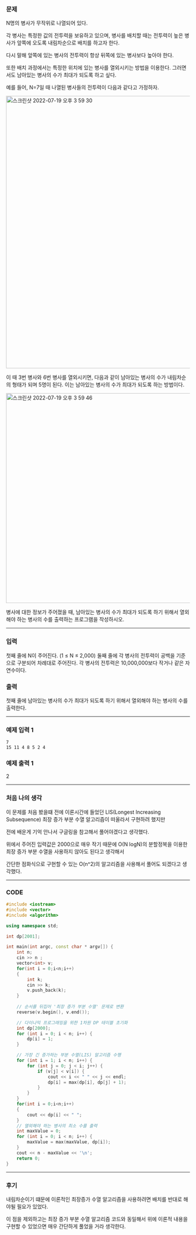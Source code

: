 ### 문제
N명의 병사가 무작위로 나열되어 있다.

각 병사는 특정한 값의 전투력을 보유하고 있으며, 병사를 배치할 때는 전투력이 높은 병사가 앞쪽에 오도록 내림차순으로 배치를 하고자 한다.

다시 말해 앞쪽에 있는 병사의 전투력이 항상 뒤쪽에 있는 병사보다 높아야 한다.

또한 배치 과정에서는 특정한 위치에 있는 병사를 열외시키는 방법을 이용한다. 그러면서도 남아있는 병사의 수가 최대가 되도록 하고 싶다.

예를 들어, N=7일 때 나열된 병사들의 전투력이 다음과 같다고 가정하자.

<img width="745" alt="스크린샷 2022-07-19 오후 3 59 30" src="https://user-images.githubusercontent.com/71219602/179686459-d0747fa7-49f4-4230-ade3-0ef7a04f79bb.png">

이 때 3번 병사와 6번 병사를 열외시키면, 다음과 같이 남아있는 병사의 수가 내림차순의 형태가 되며 5명이 된다. 이는 남아있는 병사의 수가 최대가 되도록 하는 방법이다.

<img width="574" alt="스크린샷 2022-07-19 오후 3 59 46" src="https://user-images.githubusercontent.com/71219602/179686504-05b36cb6-213c-4783-8cc6-8c7cacdd4e14.png">

병사에 대한 정보가 주어졌을 때, 남아있는 병사의 수가 최대가 되도록 하기 위해서 열외해야 하는 병사의 수를 출력하는 프로그램을 작성하시오.

--------------------------------------

### 입력

첫째 줄에 N이 주어진다. (1 ≤ N ≤ 2,000) 둘째 줄에 각 병사의 전투력이 공백을 기준으로 구분되어 차례대로 주어진다. 각 병사의 전투력은 10,000,000보다 작거나 같은 자연수이다.

### 출력

첫째 줄에 남아있는 병사의 수가 최대가 되도록 하기 위해서 열외해야 하는 병사의 수를 출력한다.

---------------------------------------

### 예제 입력 1 
```
7
15 11 4 8 5 2 4
```
### 예제 출력 1 

2

----------------------------------------

### 처음 나의 생각

이 문제를 처음 봤을떄 전에 이론시간에 들었던 LIS(Longest Increasing Subsequence) 최장 증가 부분 수열 알고리즘이 떠올라서 구현하려 했지만 

전에 배운게 기억 안나서 구글링을 참고해서 풀어야겠다고 생각했다.

위에서 주어진 입력값은 2000으로 매우 작기 때문에 O(N logN)의 분할정복을 이용한 최장 증가 부분 수열을 사용하지 않아도 된다고 생각해서 

간단한 점화식으로 구현할 수 있는 O(n^2)의 알고리즘을 사용해서 풀어도 되겠다고 생각했다.

---------------------------

### CODE

```C++
#include <iostream>
#include <vector>
#include <algorithm>

using namespace std;

int dp[2001];

int main(int argc, const char * argv[]) {
    int n;
    cin >> n ;
    vector<int> v;
    for(int i = 0;i<n;i++)
    {
        int k;
        cin >> k;
        v.push_back(k);
    }
    
    // 순서를 뒤집어 '최장 증가 부분 수열' 문제로 변환
    reverse(v.begin(), v.end());

    // 다이나믹 프로그래밍을 위한 1차원 DP 테이블 초기화
    int dp[2000];
    for (int i = 0; i < n; i++) {
        dp[i] = 1;
    }

    // 가장 긴 증가하는 부분 수열(LIS) 알고리즘 수행
    for (int i = 1; i < n; i++) {
        for (int j = 0; j < i; j++) {
            if (v[j] < v[i]) {
                cout << i << " " << j << endl;
                dp[i] = max(dp[i], dp[j] + 1);
            }
        }
    }
    for(int i = 0;i<n;i++)
    {
        cout << dp[i] << " ";
    }
    // 열외해야 하는 병사의 최소 수를 출력
    int maxValue = 0;
    for (int i = 0; i < n; i++) {
        maxValue = max(maxValue, dp[i]);
    }
    cout << n - maxValue << '\n';
    return 0;
}
```

----------------------------------

### 후기

내림차순이기 떄문에 이론적인 최장증가 수열 알고리즘을 사용하려면 배치를 반대로 해야될 필요가 있었다.

이 점을 제외하고는 최장 증가 부분 수열 알고리즘 코드와 동일해서 위에 이론적 내용을 구현할 수 있었으면 매우 간단하게 풀었을 거라 생각한다.

